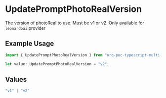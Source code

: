 # UpdatePromptPhotoRealVersion

The version of photoReal to use. Must be v1 or v2. Only available for `leonardoai` provider

## Example Usage

```typescript
import { UpdatePromptPhotoRealVersion } from "orq-poc-typescript-multi-env-version/models/operations";

let value: UpdatePromptPhotoRealVersion = "v2";
```

## Values

```typescript
"v1" | "v2"
```